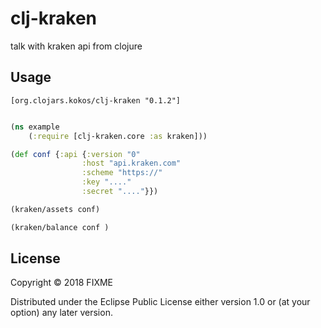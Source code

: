 # clj-kraken

talk with kraken api from clojure

## Usage

```
[org.clojars.kokos/clj-kraken "0.1.2"]
```

```clojure

(ns example
    (:require [clj-kraken.core :as kraken]))

(def conf {:api {:version "0"
                :host "api.kraken.com"
                :scheme "https://"
                :key "...."
                :secret "...."}})

(kraken/assets conf)

(kraken/balance conf )


```

## License

Copyright © 2018 FIXME

Distributed under the Eclipse Public License either version 1.0 or (at
your option) any later version.
